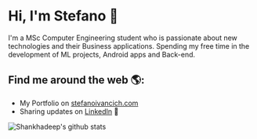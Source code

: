 # Hi, I'm Stefano 👋

I'm a MSc Computer Engineering student who is passionate about new technologies and their Business applications. Spending my free time in the development of ML projects, Android apps and Back-end.

## Find me around the web 🌎:
 - My Portfolio on <a href="https://www.stefanoivancich.com">stefanoivancich.com</a>
 - Sharing updates on <a href="https://www.linkedin.com/in/stefano-ivancich/">LinkedIn</a> 💼
 
 
 ![Shankhadeep's github stats](https://github-readme-stats.vercel.app/api?username=ivaste&show_icons=true]&hide=["contribs","prs"])

<!--
**ivaste/ivaste** is a ✨ _special_ ✨ repository because its `README.md` (this file) appears on your GitHub profile.

Here are some ideas to get you started:

- 🔭 I’m currently working on ...
- 🌱 I’m currently learning ...
- 👯 I’m looking to collaborate on ...
- 🤔 I’m looking for help with ...
- 💬 Ask me about ...
- 📫 How to reach me: ...
- 😄 Pronouns: ...
- ⚡ Fun fact: ...
-->
